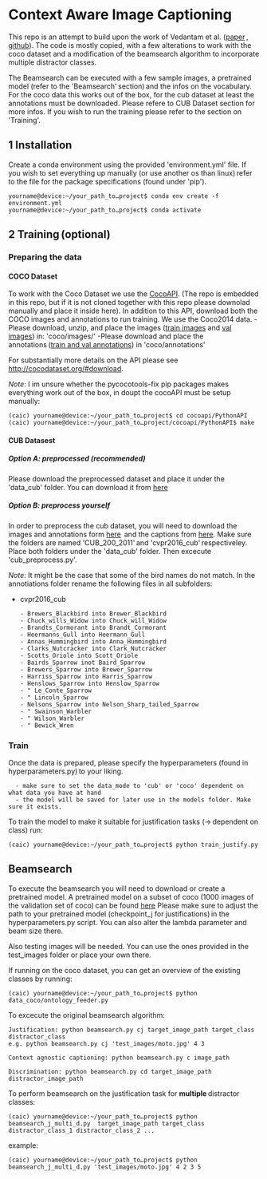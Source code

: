 # Context Aware Image Captioning
This repo is an attempt to build upon the work of Vedantam et al.  ([paper](https://arxiv.org/pdf/1701.02870.pdf) , [github](https://github.com/saiteja-talluri/Context-Aware-Image-Captioning)). The code is mostly copied, with a few alterations to work with the coco dataset and a modification of the beamsearch algorithm to incorporate multiple distractor classes. 

The Beamsearch can be executed with a few sample images, a pretrained model (refer to the 'Beamsearch' section) and the infos on the vocabulary. For the coco data this works out of the box, for the cub dataset at least the annotations must be downloaded. Please refere to CUB Dataset section for more infos. 
If you wish to run the training please refer to the section on 'Training'. 

## 1 Installation 
Create a conda environment using the provided 'environment.yml' file. If you wish to set everything up manually (or use another os than linux) refer to the file for the package specifications (found under 'pip'). 

```console
yourname@device:~/your_path_to…project$ conda env create -f environment.yml
yourname@device:~/your_path_to…project$ conda activate
```

## 2 Training (optional) 
### Preparing the data

#### COCO Dataset
To work with the Coco Dataset we use the [CocoAPI](https://github.com/cocodataset/cocoapi/tree/8c9bcc3cf640524c4c20a9c40e89cb6a2f2fa0e9). (The repo is embedded in this repo, but if it is not cloned together with this repo please downolad manually and place it inside here). 
In addition to this API, download both the COCO images and annotations to run training. We use the Coco2014 data.
-Please download, unzip, and place the images ([train images](http://images.cocodataset.org/zips/train2014.zip) and [val images](http://images.cocodataset.org/zips/val2014.zip)) in: 'coco/images/'
-Please download and place the annotations ([train and val annotations](http://images.cocodataset.org/annotations/annotations_trainval2014.zip))  in 'coco/annotations'

For substantially more details on the API please see http://cocodataset.org/#download.

*Note*: I im unsure whether the pycocotools-fix pip packages makes everything work out of the box, in doupt the cocoAPI must be setup manually:
```console
(caic) yourname@device:~/your_path_to…project$ cd cocoapi/PythonAPI
(caic) yourname@device:~/your_path_to…project/cocoapi/PythonAPI$ make
```

#### CUB Datasest

##### Option A: preprocessed (recommended)
Please download the preprocessed dataset and place it under the 'data_cub' folder. You can download it from [here](https://drive.google.com/file/d/1WSlU_22In3sfHCGV6_KXlgfTDR6OR0-L/view?usp=sharing)


##### Option B: preprocess yourself
In order to preprocess the cub dataset, you will need to download the images and annotations form [here](https://drive.google.com/file/d/1hbzc_P1FuxMkcabkgn9ZKinBwW683j45/view)  and the captions from [here](https://drive.google.com/file/d/0B0ywwgffWnLLZW9uVHNjb2JmNlE/view). Make sure the folders are named 'CUB_200_2011' and 'cvpr2016_cub' respectiveley. Place both folders under the 'data_cub' folder. Then excecute 'cub_preprocess.py'. 

*Note*: It might be the case that some of the bird names do not match. In the annotiations folder rename the following files in all subfolders: 
- cvpr2016_cub

      - Brewers_Blackbird into Brewer_Blackbird
      - Chuck_wills_Widow into Chuck_will_Widow
      - Brandts_Cormorant into Brandt_Cormorant
      - Heermanns_Gull into Heermann_Gull
      - Annas_Hummingbird into Anna_Hummingbird
      - Clarks_Nutcracker into Clark_Nutcracker
      - Scotts_Oriole into Scott_Oriole
      - Bairds_Sparrow inot Baird_Sparrow
      - Brewers_Sparrow into Brewer_Sparrow
      - Harriss_Sparrow into Harris_Sparrow
      - Henslows_Sparrow into Henslow_Sparrow
      - " Le_Conte_Sparrow
      - " Lincoln_Sparrow
      - Nelsons_Sparrow into Nelson_Sharp_tailed_Sparrow 
      - " Swainson_Warbler
      - " Wilson_Warbler
      - " Bewick_Wren

### Train
Once the data is prepared, please specify the hyperparameters (found in hyperparameters.py) to your liking. 

      - make sure to set the data_mode to 'cub' or 'coco' dependent on what data you have at hand
      - the model will be saved for later use in the models folder. Make sure it exists. 

To train the model to make it suitable for justification tasks (-> dependent on class) run:
```console
(caic) yourname@device:~/your_path_to…project$ python train_justify.py
```

## Beamsearch

To execute the beamsearch you will need to download or create a pretrained model. A pretrained model on a subset of coco (1000 images of the validation set of coco) can be found [here](https://drive.google.com/file/d/1FOQF8XwDT1DpxaBaWi6vEnm-cTP5hVLR/view?usp=sharing)
Please make sure to adjust the path to your pretrained model (checkpoint_j for justifications) in the hyperparameters.py script. You can also alter the lambda parameter and beam size there. 

Also testing images will be needed. You can use the ones provided in the test_images folder or place your own there. 

If running on the coco dataset, you can get an overview of the existing classes by running: 
```console
(caic) yourname@device:~/your_path_to…project$ python data_coco/ontology_feeder.py
```

To excecute the original beamsearch algorithm:

    Justification: python beamsearch.py cj target_image_path target_class distractor_class
    e.g. python beamsearch.py cj 'test_images/moto.jpg' 4 3

    Context agnostic captioning: python beamsearch.py c image_path
   
    Discrimination: python beamsearch.py cd target_image_path distractor_image_path


To perform beamsearch on the justification task for **multiple** distractor classes:

```console
(caic) yourname@device:~/your_path_to…project$ python beamsearch_j_multi_d.py  target_image_path target_class distractor_class_1 distractor_class_2 ...
```
example: 

```console
(caic) yourname@device:~/your_path_to…project$ python beamsearch_j_multi_d.py 'test_images/moto.jpg' 4 2 3 5
```
